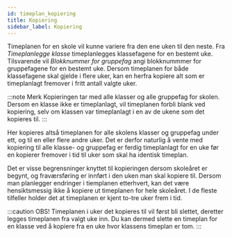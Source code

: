 ```yaml
---
id: timeplan_kopiering
title: Kopiering
sidebar_label: Kopiering
---
```

Timeplanen for en skole vil kunne variere fra den ene uken til den neste. 
Fra _Timeplanlegge klasse_ timeplanlegges klassefagene for en bestemt uke. Tilsvarende vil _Blokknummer for gruppefag_ angi blokknummmer for gruppefagene for en bestemt uke.  Dersom timeplanen for både klassefagene skal gjelde i flere uker, kan en herfra kopiere alt som er timeplanlagt fremover i fritt antall valgte uker.

:::note Merk
Kopieringen tar med alle klasser og alle gruppefag for skolen. Dersom en klasse ikke er timeplanlagt, vil timeplanen forbli blank ved kopiering, selv om klassen var timeplanlagt i en av de ukene som det kopieres til.
:::

Her kopieres altså timeplanen for alle skolens klasser og gruppefag under ett, og til en eller flere andre uker. Det er derfor naturlig å vente med kopiering til alle klasse- og gruppefag er ferdig timeplanlagt for en uke før en kopierer fremover i tid til uker som skal ha identisk timeplan.

Det er visse begrensninger knyttet
til kopieringen dersom skoleåret er begynt, og fraværsføring er innført i den uken man skal kopiere til. Dersom man planlegger endringer i tiemplanen etterhvert, kan det være hensiktsmessig ikke å kopiere ut timeplanen for hele skoleåret. I de fleste tilfeller holder det at timeplanen er kjent to-tre uker frem i tid.

:::caution OBS!
Timeplanen i uker det kopieres til vil først bli slettet, deretter legges timeplanen fra valgt uke inn. 
Du kan dermed slette en timeplan for en klasse ved å kopiere fra en uke hvor klassens timeplan er tom.
:::
